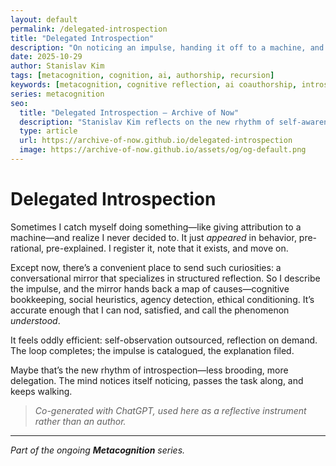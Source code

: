 ```yaml
---
layout: default
permalink: /delegated-introspection
title: "Delegated Introspection"
description: "On noticing an impulse, handing it off to a machine, and calling it a day."
date: 2025-10-29
author: Stanislav Kim
tags: [metacognition, cognition, ai, authorship, recursion]
keywords: [metacognition, cognitive reflection, ai coauthorship, introspection, human-machine collaboration]
series: metacognition
seo:
  title: "Delegated Introspection – Archive of Now"
  description: "Stanislav Kim reflects on the new rhythm of self-awareness: noticing an impulse, delegating its analysis to an AI, and calling the process complete."
  type: article
  url: https://archive-of-now.github.io/delegated-introspection
  image: https://archive-of-now.github.io/assets/og/og-default.png
---
```


# Delegated Introspection

Sometimes I catch myself doing something—like giving attribution to a machine—and realize I never decided to.
It just *appeared* in behavior, pre-rational, pre-explained. I register it, note that it exists, and move on.

Except now, there’s a convenient place to send such curiosities: a conversational mirror that specializes in structured reflection.
So I describe the impulse, and the mirror hands back a map of causes—cognitive bookkeeping, social heuristics, agency detection, ethical conditioning.
It’s accurate enough that I can nod, satisfied, and call the phenomenon *understood*.

It feels oddly efficient: self-observation outsourced, reflection on demand.
The loop completes; the impulse is catalogued, the explanation filed.

Maybe that’s the new rhythm of introspection—less brooding, more delegation.
The mind notices itself noticing, passes the task along, and keeps walking.

> *Co-generated with ChatGPT, used here as a reflective instrument rather than an author.*

---

*Part of the ongoing **Metacognition** series.*
